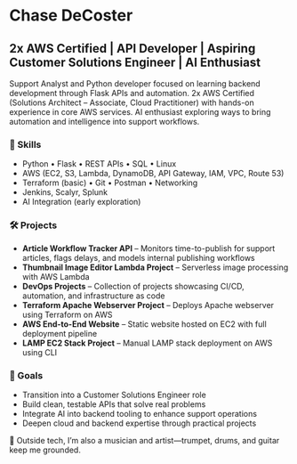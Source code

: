 # Chase DeCoster

## 2x AWS Certified | API Developer | Aspiring Customer Solutions Engineer | AI Enthusiast

Support Analyst and Python developer focused on learning backend development through Flask APIs and automation. 2x AWS Certified (Solutions Architect – Associate, Cloud Practitioner) with hands-on experience in core AWS services. AI enthusiast exploring ways to bring automation and intelligence into support workflows.

### 🔧 Skills
- Python • Flask • REST APIs • SQL • Linux  
- AWS (EC2, S3, Lambda, DynamoDB, API Gateway, IAM, VPC, Route 53)  
- Terraform (basic) • Git • Postman • Networking
- Jenkins, Scalyr, Splunk
- AI Integration (early exploration)

### 🛠 Projects
- **Article Workflow Tracker API** – Monitors time-to-publish for support articles, flags delays, and models internal publishing workflows  
- **Thumbnail Image Editor Lambda Project** – Serverless image processing with AWS Lambda  
- **DevOps Projects** – Collection of projects showcasing CI/CD, automation, and infrastructure as code  
- **Terraform Apache Webserver Project** – Deploys Apache webserver using Terraform on AWS  
- **AWS End-to-End Website** – Static website hosted on EC2 with full deployment pipeline  
- **LAMP EC2 Stack Project** – Manual LAMP stack deployment on AWS using CLI

### 🎯 Goals
- Transition into a Customer Solutions Engineer role  
- Build clean, testable APIs that solve real problems  
- Integrate AI into backend tooling to enhance support operations  
- Deepen cloud and backend expertise through practical projects

🎺 Outside tech, I’m also a musician and artist—trumpet, drums, and guitar keep me grounded.
